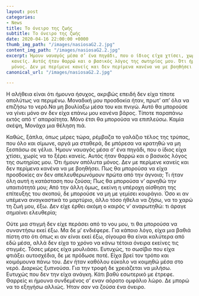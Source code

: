 ```yaml
---
layout: post
categories:
- News
title: Το όνειρο της ζωής
subtitle: Το όνειρο της ζωής
date: 2020-04-16 22:00:00 +0000
thumb_img_path: "/images/nasiosaG2.2.jpg"
content_img_path: "/images/nasiosaG2.2.jpg"
excerpt: Ήμουν ναυαγός μέσα σ’ ένα πηγάδι, που ο ίδιος είχα χτίσει, χωρίς να το ξέρει
  κανείς. Αυτός ήταν θαρρώ και ο βασικός λόγος της σωτηρίας μου. Ότι ήμουν απόλυτα
  μόνος. Δεν με περίμενε κανείς και δεν περίμενα κανένα να με βοηθήσει.
canonical_url: "/images/nasiosaG2.2.jpg"

---
```

Η αλήθεια είναι ότι ήμουνα ήσυχος, ακριβώς επειδή δεν είχα τίποτε απολύτως να περιμένω. Μοναδική μου προσδοκία ήταν, πρωτ’ απ’ όλα να επιζήσω το νερό.Να μη βουλίαξω μέσα του και πνιγώ. Αυτό θα μπορούσε να γίνει μόνο αν δεν είχα επάνω μου κανένα βάρος. Τίποτε παραπάνω εκτός από τ’ απαραίτητα. Μόνο έτσι θα μπορούσα να επιπλεύσω. Καμία σκέψη, Μονάχα μια θέληση πιά.

Καθώς, ξάπλα, όπως μέρες τώρα, ρέμβαζα το γαλάζιο τέλος της τρύπας, που όλο και σίμωνε, αργά μα σταθερά, δε μπόρεσα να κρατηθώ να μη ξεσπάσω σε γέλια. Ήμουν ναυαγός μέσα σ’ ένα πηγάδι, που ο ίδιος είχα χτίσει, χωρίς να το ξέρει κανείς. Αυτός ήταν θαρρώ και ο βασικός λόγος της σωτηρίας μου. Ότι ήμουν απόλυτα μόνος. Δεν με περίμενε κανείς και δεν περίμενα κανένα να με βοηθήσει. Πως θα μπορούσα να είχα προσδοκίες αν δεν απελευθερωνόμουν πρώτα από την άγνοια; Τι ήταν όλη αυτή η κατάσταση που ζούσα; Πως θα μπορούσα ν’ αρνηθώ την υπαιτιότητά μου; Από την άλλη όμως, εκείνη η υπέροχη αίσθηση της επίτευξης του σκοπού, δε μπορούσε να μη με γεμίσει κουράγιο. Όσο κι αν υπέμενα αναγκαστικά το μαρτύριο, άλλο τόσο ήθελα να ζήσω, να το χαρώ τη ζωή μου, έξω. Δεν είχε έρθει ακόμη ο καιρός ν’ αναρωτηθώ: τι άραγε σημαίνει ελευθερία;

Ούτε μια στιγμή δεν είχε περάσει από το νου μου, τι θα μπορούσα να συναντήσω εκεί έξω. Μα δε μ’ ενδιέφερε. Για κάποιο λόγο, είχα μια βαθιά πίστη στο ότι όπως κι αν είναι εκεί έξω, σίγουρα θα είναι καλύτερα από εδώ μέσα, αλλά δεν είχα το χρόνο να κάνω τέτοια όνειρα εκείνες τις στιγμές. Τόσες μέρες είχα μουλιάσει. Ευτυχώς, το σωσίβιο που είχα φτιάξει αυτοσχέδια, δε με πρόδωσε ποτέ. Είχα βρεί τον τρόπο και κοιμόμουνα πάνω του. Δεν ήταν καθόλου εύκολο να κοιμηθώ μέσα στο νερό. Διαρκώς ξυπνούσα. Για την τροφή δε χρειάζεται να μιλήσω. Ευτυχώς που δεν την είχα ανάγκη. Κάτι βαθύ εσωτερικό με έτρεφε. Θαρρείς κι ήμουνα συνδεμένος σ’ εναν αόρατο ομφάλιο λώρο. Δε μπορώ να το εξηγήσω αλλιώς. Ήταν σαν να ζούσα ένα όνειρο.